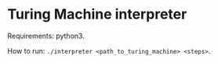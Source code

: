 # Turing Machine interpreter

Requirements: python3.

How to run: `./interpreter <path_to_turing_machine> <steps>`.
